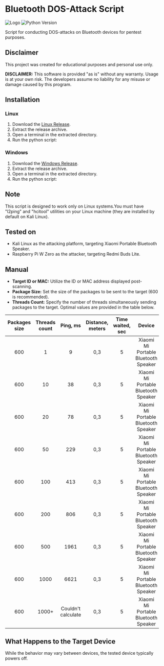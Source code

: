 # Bluetooth DOS-Attack Script

![Logo](https://github.com/Jvr2022/BLUETOOTH-DOS-ATTACK/tree/main/src/images/logo.png)
![Python Version](https://img.shields.io/pypi/pyversions/Django.svg)

Script for conducting DOS-attacks on Bluetooth devices for pentest purposes.

## Disclaimer

This project was created for educational purposes and personal use only.

**DISCLAIMER:** This software is provided "as is" without any warranty. Usage is at your own risk. The developers assume no liability for any misuse or damage caused by this program.

## Installation

### Linux
1. Download the [Linux Release](https://github.com/Jvr2022/Bluetooth-DOS-Attack/releases).
2. Extract the release archive.
3. Open a terminal in the extracted directory.
4. Run the python script:

### Windows
1. Download the [Windows Release](https://github.com/Jvr2022/Bluetooth-DOS-Attack/releases).
2. Extract the release archive.
3. Open a terminal in the extracted directory.
4. Run the python script:

## Note

This script is designed to work only on Linux systems.You must have "l2ping" and "hcitool" utilities on your Linux machine (they are installed by default on Kali Linux).

## Tested on

- Kali Linux as the attacking platform, targeting Xiaomi Portable Bluetooth Speaker.
- Raspberry Pi W Zero as the attacker, targeting Redmi Buds Lite.

## Manual

- **Target ID or MAC:** Utilize the ID or MAC address displayed post-scanning.
- **Package Size:** Set the size of the packages to be sent to the target (600 is recommended).
- **Threads Count:** Specify the number of threads simultaneously sending packages to the target. Optimal values are provided in the table below.

|  Packages size | Threads count| Ping, ms  | Distance, meters | Time waited, sec  | Device |
|:--------------:|:-----: |:------------:|:--------------------:|:----------------:|:------:|
|  600           | 1       | 9           |0,3                   |           5      |Xiaomi Mi Portable Bluetooth Speaker|
|  600           | 10      | 38          |0,3                   |           5      |Xiaomi Mi Portable Bluetooth Speaker|
|  600           | 20      | 78          |0,3                   |           5      |Xiaomi Mi Portable Bluetooth Speaker|
|  600           | 50      | 229         |0,3                   |           5      |Xiaomi Mi Portable Bluetooth Speaker|
|  600           | 100     | 413         |0,3                   |           5      |Xiaomi Mi Portable Bluetooth Speaker|
|  600           | 200     | 806         |0,3                   |           5      |Xiaomi Mi Portable Bluetooth Speaker|
|  600           | 500     | 1961        |0,3                   |           5      |Xiaomi Mi Portable Bluetooth Speaker|
|  600           | 1000    | 6621        |0,3                   |           5      |Xiaomi Mi Portable Bluetooth Speaker|
|  600           | 1000+   | Couldn't calculate  |0,3           |           5      |Xiaomi Mi Portable Bluetooth Speaker|

## What Happens to the Target Device

While the behavior may vary between devices, the tested device typically powers off.

